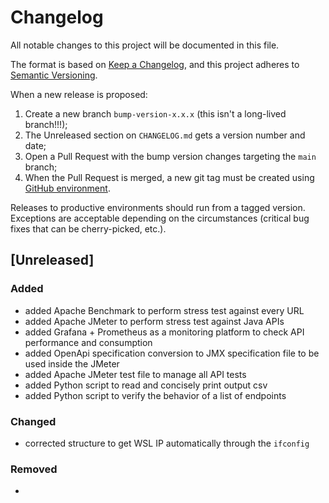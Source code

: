 # Changelog

All notable changes to this project will be documented in this file.

The format is based on [Keep a Changelog](https://keepachangelog.com/en/1.0.0/), and this project adheres to [Semantic Versioning](https://semver.org/spec/v2.0.0.html).

When a new release is proposed:

1. Create a new branch `bump-version-x.x.x` (this isn't a long-lived branch!!!);
2. The Unreleased section on `CHANGELOG.md` gets a version number and date;
3. Open a Pull Request with the bump version changes targeting the `main` branch;
4. When the Pull Request is merged, a new git tag must be created using [GitHub environment](https://github.com/rios0rios0/boss/tags).

Releases to productive environments should run from a tagged version.
Exceptions are acceptable depending on the circumstances (critical bug fixes that can be cherry-picked, etc.).

## [Unreleased]

### Added

- added Apache Benchmark to perform stress test against every URL
- added Apache JMeter to perform stress test against Java APIs
- added Grafana + Prometheus as a monitoring platform to check API performance and consumption
- added OpenApi specification conversion to JMX specification file to be used inside the JMeter
- added Apache JMeter test file to manage all API tests
- added Python script to read and concisely print output csv
- added Python script to verify the behavior of a list of endpoints

### Changed

- corrected structure to get WSL IP automatically through the `ifconfig`

### Removed

-
